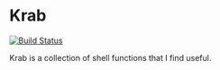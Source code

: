 # Krab

[![Build Status](https://travis-ci.org/bartfeenstra/krab.svg?branch=master)](https://travis-ci.org/bartfeenstra/krab)

Krab is a collection of shell functions that I find useful.
